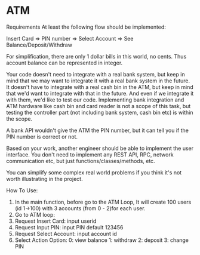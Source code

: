 # ATM
Requirements
At least the following flow should be implemented:

Insert Card => PIN number => Select Account => See Balance/Deposit/Withdraw



For simplification, there are only 1 dollar bills in this world, no cents. Thus account balance can be represented in integer.



Your code doesn't need to integrate with a real bank system, but keep in mind that we may want to integrate it with a real bank system in the future. It doesn't have to integrate with a real cash bin in the ATM, but keep in mind that we'd want to integrate with that in the future. And even if we integrate it with them, we'd like to test our code. Implementing bank integration and ATM hardware like cash bin and card reader is not a scope of this task, but testing the controller part (not including bank system, cash bin etc) is within the scope.



A bank API wouldn't give the ATM the PIN number, but it can tell you if the PIN number is correct or not.



Based on your work, another engineer should be able to implement the user interface. You don't need to implement any REST API, RPC, network communication etc, but just functions/classes/methods, etc.



You can simplify some complex real world problems if you think it's not worth illustrating in the project.

How To Use:
1. In the main function, before go to the ATM Loop, It will create 100 users (id 1->100) with 3 accounts (from 0 - 2)for each user.
2. Go to ATM loop:
  1. Request Insert Card: input userid
  2. Request Input PIN: input PIN default 123456
  3. Request Select Account: input account id 
  4. Select Action Option:
    0: view balance
    1: withdraw
    2: deposit
    3: change PIN
